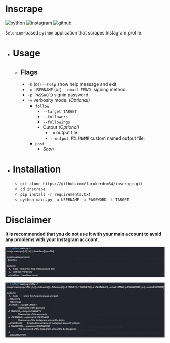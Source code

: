 # Inscrape

[![python](https://img.shields.io/badge/Python-FFD43B?style=for-the-badge&logo=python&logoColor=blue)](https://www.python.org/)
[![instagram](https://img.shields.io/badge/Instagram-E4405F?style=for-the-badge&logo=instagram&logoColor=white)](https://www.instagram.com/)
[![github](https://img.shields.io/badge/GitHub-100000?style=for-the-badge&logo=github&logoColor=white)](https://github.com/farukerdem34)

`Selenium`-based `python` application that scrapes Instagram profile.

- # Usage
  - ## Flags
    - `-h` (or) `--help` show help message and exit.
    - `-u USERNAME` (or) `--email EMAIL` signing method.
    - `-p PASSWORD` signin password.
    - `-v` verbosity mode. *(Optional)*
      - `follow`
        - `--target TARGET` 
        - `--followers`
        - `--followings`
        - Output *(Optional)*
          - `-o` output file.
          - `--output FILENAME` custom named output file.
      - `post`
        - *Soon*
    
  
- # Installation
  - `git clone https://github.com/farukerdem34/inscrape.git`
  - `cd inscrape`
  - `pip install -r requirements.txt`
  - `python main.py -u USERNAME -p PASSWORD -t TARGET`

# Disclaimer

**It is recommended that you do not use it with your main account to avoid any problems with your Instagram account.**

![image](https://github.com/farukerdem34/inscrape/blob/master/imgs/1.jpg)

![image](https://github.com/farukerdem34/inscrape/blob/master/imgs/2.jpg)

